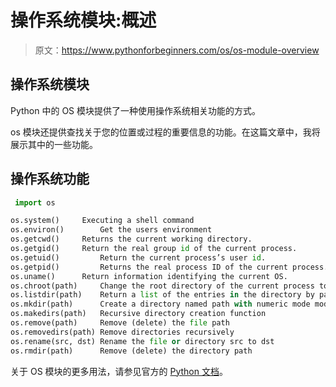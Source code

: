 # 操作系统模块:概述

> 原文：<https://www.pythonforbeginners.com/os/os-module-overview>

## 操作系统模块

Python 中的 OS 模块提供了一种使用操作系统相关功能的方式。

os 模块还提供查找关于您的位置或过程的重要信息的功能。在这篇文章中，我将展示其中的一些功能。

## 操作系统功能

```py
 import os

os.system()		Executing a shell command
os.environ()		Get the users environment
os.getcwd()	 	Returns the current working directory.
os.getgid()		Return the real group id of the current process. 
os.getuid() 		Return the current process’s user id.
os.getpid() 		Returns the real process ID of the current process.
os.uname()		Return information identifying the current OS.
os.chroot(path)		Change the root directory of the current process to path
os.listdir(path)	Return a list of the entries in the directory by path.
os.mkdir(path)		Create a directory named path with numeric mode mode
os.makedirs(path)	Recursive directory creation function
os.remove(path)		Remove (delete) the file path
os.removedirs(path)	Remove directories recursively
os.rename(src, dst)	Rename the file or directory src to dst
os.rmdir(path)		Remove (delete) the directory path 
```

关于 OS 模块的更多用法，请参见官方的 [Python 文档](https://docs.python.org/2/library/os.html "os")。
